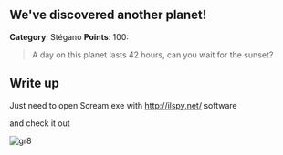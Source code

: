We've discovered another planet!
-------

**Category**: Stégano **Points**: 100:

> A day on this planet lasts 42 hours, can you wait for the sunset?


Write up
-------


Just need to open Scream.exe with http://ilspy.net/ software

and check it out 



![gr8](https://jenaye.fr/CTF/JUNIORCTF/We've-discovered-another-planet/flag.png)



